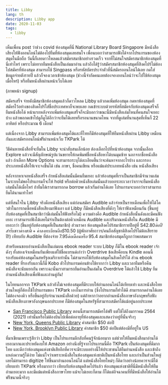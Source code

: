 ```yaml
---
title: Libby
lang: th
description: Libby app
date: 2020-11-03
tags:
  - libby
---
```


เห็นเพื่อน post ว่าช่วง covid ห้องสมุดที่นี่ National Library Board Singapore มีหนังสือเสียงให้ฟังออนไลน์ไม่ต้องไปยืมที่ห้องสมุดเลยสนใจ เพื่อนบอกว่าสามารถฟังได้จากโปรแกรมของห้องสมุดในมือถือ วันนี้ก็เลยดาวโหลดแล้วสมัครสมาชิกอย่างรวดเร็ว จากที่ไม่สนใจสมัครสมาชิกห้องสมุดที่นี่เท่าไหร่ เพราะไม่อยากยืมหนังสือเป็นเล่มมาอ่าน แล้วถึงได้รู้ว่าสมัครสมาชิกห้องสมุดที่สิงคโปร์ไม่ต้องไปสมัครที่ห้องสมุด สามารถใช้ Singpass หรือรหัสบัตรประจำตัวที่นี่สมัครออนไลน์ได้เลย กดใส่ข้อมูลจ่ายตังรายปี แล้วก็จองเวลาเข้าห้องสมุด (ช่วงนี้จำกัดคนเลยต้องจองออนไลน์ว่าจะไปใช้ห้องสมุดเมื่อไหร่) หรือยืมหนังสือผ่านหน้าเว็บได้เลย

(ภาพหน้า signup)

สมัครเสร็จ จ่ายตังมีสมาชิกห้องสมุดแล้วก็ดาวโหลด Libby แล้วกดเพิ่มห้องสมุด กดหาห้องสมุดที่สมัครไว้อย่างของสิงคโปร์ใส่ชื่อประเทศหาก็จะพบเลย กดเข้าระบบด้วยรหัสที่สมัครกับห้องสมุดเสร็จก็ยืมหนังสือได้ หน้าแรกหลังจากเพิ่มห้องสมุดเสร็จก็จะมีบอกว่าขณะนี้มีหนังสือเล่มไหนที่คนสนใจเยอะบ้าง แล้วพอกดเข้าไปดูก็ดูได้อีกว่าจะยืมได้เลยหรือรอนานขนาดไหน จากที่ดูเล่มที่นานสุดที่เห็นก็ 22 อาทิตย์ หรือประมาณ 6 เดือน!

แต่เนื่องจาก Libby สามารถเพิ่มห้องสมุดได้และที่ไทยก็มีห้องสมุดที่ให้ยืมหนังสือผ่าน Libby เหมือนกันและสมัครออนไลน์ฟรีผ่านหน้าเว็บ TKPark ได้

วิธีค้นหาหนังสือที่จะยืมใน Libby จะน่าสับสนเล็กน้อย ต้องเลือกไปที่หน้าห้องสมุด จากนั้นเลือก Explore แล้วจะมีสัญลักษณ์รูปแว่นขยายให้กดพิมพ์ชื่อหนังสือหาได้บนมุมซ้าย นอกจากชื่อหนังสือแล้ว ถ้าเลือก More Options จะสามารถระบุได้ละเอียดขึ้นว่าจะค้นหาจากอะไรบ้าง และกรองประเภทหนังสือให้เจาะจงขึ้นได้ เช่น ภาษา, ชื่อคนเขียน หรือแม้แต่ประเภทหนังสือ เช่น หนังสือเสียง

หลังจากหาเจอหนังสือเสร็จ ถ้าหนังสือเล่มนั้นมีคนยืมเยอะ แล้วห้องสมุดที่เราเป็นสมาชิกมีจำนวนเล่มในระบบไม่พอโปรแกรมก็จะให้ hold หรือต่อคิวหนังสือเล่มนั้นแล้วบอกระยะเวลาว่าเราจะยืมหนังสือเล่มนั้นได้เมื่อไหร่ ถ้ายืมได้เราสามารถกด borrow แล้วเริ่มอ่านได้เลย โปรแกรมจะบอกว่าเราสามารถยืมได้นานเท่าไหร่

แต่ที่สนใจใน Libby จริงคือหนังสือเสียง แต่ก่อนสมัคร Audible แล้วจ่ายเป็นรายเดือนเพื่อให้ได้โควต้าในการกดซื้อหนังสือเสียงมาฟังเอา แต่ Libby ก็มีหนังสือเสียงที่ดังๆ ให้เราฟังเหมือนกัน (ขึ้นอยู่กับห้องสมุดที่เป็นสมาชิกว่ามีเล่มนั้นให้ฟังหรือไม่) ความต่างคือ Audible ถ้าหนังสือนั้นดังและมีคนฟังเยอะ เราสามารถฟังได้เลยไม่จำเป็นต้องต่อคิวเหมือน Audible และปริมาณหนังสือใน Audible มีเยอะกว่า (ขึ้นอยู่กับห้องสมุดที่เป็นสมาชิก) ส่วนราคา ห้องสมุดสิงคโปร์สมาชิกรายปีอยู่ที่ S$42.80 ต่อปีสำรับชาวต่างชาติ + ค่าลงทะเบียนอีก S$10.50 (ผู้พักอาศัยถาวร/คนถือสัญชาติสิงคโปร์ไม่ต้อเสียรายปี!) เทียบกับ Audible ที่ต้องจ่าย $7.95 ต่อเดือน หรือ ~$95.4 สมาชิกห้องสมุดก็ถูกกว่าพอสมควร

สำหรับคนชอบอ่านหนังสือเป็นเล่มบน ebook reader ระบบ Libby ก็มีใน ebook reader เจ้าดังๆ ทั้งสองเจ้าเหมือนกันเพียงแต่ใช้ชื่อแบรนด์เก่าว่า Overdrive ข้อเสียคือบน Kindle ตอนนี้รองรับแค่ห้องสมุดในสหรัฐอเมริกาเท่านั้น ไม่สามารถใช้กับห้องสมุดในสิงคโปร์ได้ ส่วน ebook reader ที่รองรับแถวนี้ก็มี Kobo ตัวโปรแกรมค่อนข้างใช้ยากกว่า Libby และเวลายืมหรือคืนหนังสือจะนับแยกกัน เพราะฉะนั้นเราสามารถยืมอ่านเป็นเล่มใน Overdrive ได้แล้วใช้ Libby ยืมอ่านหนังสือเสียงเพื่อฟังและอ่านคู่กัน!

ในไทยนอกจาก TKPark แล้วยังไม่เจอห้องสมุดที่มีระบบให้อ่านออนไลน์ได้เทียบเท่า และหนังสือไทยส่วนใหญ่ก็ต้องใช้โปรแกรมของ TKPark เองในการอ่าน (ซึ่งโปรแกรมก็ทำได้ดี สามารถกดอ่านได้เลยไม่ต้องจองคิว หรือขึ้นอยู่กับจำนวนหนังสือด้วย) แต่ถ้าหากว่าอยากอ่านหนังสือภาษาอังกฤษหรือฟังหนังสือเสียงภาษาอังกฤษนอกประเทศ ก็มีห้องสมุดในสหรัฐที่สามารถสมัครได้แม้อยู่นอกประเทศ

- [San Francisco Public Library](https://sflib1.sfpl.org/selfreg) ตอนนี้สามารถสมัครได้ฟรี แต่ใช้ได้ถึงมกราคม 2564 (2021) เท่านั้นหรือไม่ต้องบินไปเพื่อต่ออายุที่ห้องสมุดและแสดงว่าอยู่ที่นั้นจริงๆ
- [New York, Queens Public Library](https://queenslibrary.org/get-a-card/eUser) ค่าสมาชิก \$50 ต่อปี
- [New York, Brooklyn Public Library](https://disc.bklynlibrary.org/card/) ค่าสมาชิก \$50 ต่อปีแต่ต้องมีที่อยู่ใน US

ที่มาเขียนเพราะรู้สึกว่า Libby เป็นโปรแกรมลึกลับที่คนรู้จักน้อยมาก แต่ช่วยให้ยืมหนังสือมาอ่านได้เยอะมากและประหยัดงบให้ Amazon อย่างนึงที่รู้จากโปรแกรมนี้คือ TKPark เป็นห้องสมุดที่ดีมากใทย และดีกว่าห้องสมุดแห่งชาติเสียอีกที่ควรจะมีระบบอย่างนี้ให้ประชาชนได้ยืมอ่านหนังสือ และเข้าถึงแหล่งความรู้ได้ง่าย ไม่แน่ใจว่าเพราะหนังสือในห้องสมุดแห่งชาติเป็นหนังสือไทย และเก่าเป็นส่วนใหญ่เลยไม่สามารถ digitize ให้ขึ้นมาอ่านออนไลน์ได้ แต่หนังสือไทยใหม่ๆ ก็คิดว่าอย่างน้อยควรจะมีได้เทียบเท่า TKPark หรือมากกว่า เทียบกับห้องสมุดสิงคโปร์แล้ว ห้องสมุดแห่งชาติที่นี่มีหนังสือให้ยืมอ่านเยอะมาก และมีแม้แต่หนังสือภาษาไทย แม้จะไม่เยอะก็ตาม ก็ได้แต่อิจฉาคนที่ที่มีหนังสือให้อ่านได้ฟรีขนาดนี้จริงๆ
